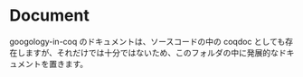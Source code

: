 # Document

googology-in-coq のドキュメントは、ソースコードの中の coqdoc としても存在しますが、それだけでは十分ではないため、このフォルダの中に発展的なドキュメントを置きます。
